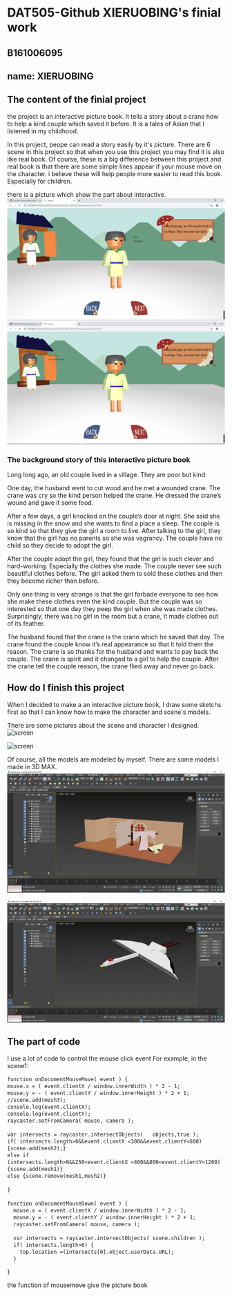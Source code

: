 # DAT505-Github XIERUOBING's finial work
## B161006095
## name: XIERUOBING


## The content of the finial project
  the project is an interactive picture book. It tells a story about a crane how to help a kind couple which saved it before. It is a tales of Asian that I listened in my childhood.

  In this project, peope can read a story easily by it's picture. There are 6 scene in this project so that when you use this project you may find it is also like real book. Of course, these is a big difference between this project and real book is that there are some simple lines appear if your mouse move on the character. i believe these will help people more easier to read this book. Especially for children.

  there is a picture which show the part about interactive.
  ![screen](https://github.com/yingyuelang/DAT505-Github/blob/master/finial%20project/images/1.png)
    ![screen](https://github.com/yingyuelang/DAT505-Github/blob/master/finial%20project/images/2.png)


### The background story of this interactive picture book
  Long long ago, an old couple lived in a village. They are poor but kind

  One day, the husband went to cut wood and he met a wounded crane. The crane was cry so the kind person helped the crane. He dressed the crane’s wound and gave it some food.

  After a few days, a girl knocked on the couple’s door at night. She said she is missing in the snow and she wants to find a place a sleep. The couple is so kind so that they give the girl a room to live.  After talking to the girl, they know that the girl has no parents so she was vagrancy. The couple have no child so they decide to adopt the girl.

  After the couple adopt the girl, they found that the girl is such clever and hard-working. Especially the clothes she made. The couple never see such beautiful clothes before. The girl asked them to sold these clothes and then they become richer than before.

  Only one thing is very strange is that the girl forbade everyone to see how she make these clothes even the kind couple. But the couple was so interested so that one day they peep the girl when she was made clothes. Surprisingly, there was no girl in the room but a crane, It made clothes out of its feather.

  The husband found that the crane is the crane which he saved that day. The crane found the couple know it’s real appearance so that it told them the reason. The crane is so thanks for the husband and wants to pay back the couple. The crane is spirit and it changed to a girl to help the couple. After the crane tell the couple reason, the crane flied away and never go back.


## How do I finish this project
  When I decided to make a an interactive picture book, I draw some sketchs first so that I can know how to make the character and scene's models.

  There are some pictures about the scene and character I designed.
  ![screen](https://github.com/yingyuelang/DAT505-Github/blob/master/finial%20project/images/3.png)

  ![screen](https://github.com/yingyuelang/DAT505-Github/blob/master/finial%20project/images/4.png)

  Of course, all the models are modeled by myself.
  There are some models I made in 3D MAX.
  ![screen](https://github.com/yingyuelang/DAT505-Github/blob/master/finial%20project/images/5.png)

  ![screen](https://github.com/yingyuelang/DAT505-Github/blob/master/finial%20project/images/6.png)

## The part of code
I use a lot of code to control the mouse click event
For example, in the scene1:



    function onDocumentMouseMove( event ) {
    mouse.x = ( event.clientX / window.innerWidth ) * 2 - 1;
    mouse.y = - ( event.clientY / window.innerHeight ) * 2 + 1;
    //scene.add(mesh3);
    console.log(event.clientX);
    console.log(event.clientY);
    raycaster.setFromCamera( mouse, camera );

    var intersects = raycaster.intersectObjects(   objects,true );
    if( intersects.length>0&&event.clientX <300&&event.clientY<600)
    {scene.add(mesh2);}
    else if
    (intersects.length>0&&250<event.clientX <400&&800<event.clientY<1200)
    {scene.add(mesh1)}
    else {scene.remove(mesh1,mesh2)}

    }

    function onDocumentMouseDown( event ) {
      mouse.x = ( event.clientX / window.innerWidth ) * 2 - 1;
      mouse.y = - ( event.clientY / window.innerHeight ) * 2 + 1;
      raycaster.setFromCamera( mouse, camera );

      var intersects = raycaster.intersectObjects( scene.children );
      if( intersects.length>0) {
        top.location =(intersects[0].object.userData.URL);
      }
}


the function of mousemove give the picture book
